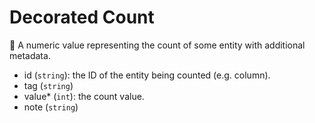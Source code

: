 # Decorated Count

🧱 A numeric value representing the count of some entity with additional metadata.

- id (`string`): the ID of the entity being counted (e.g. column).
- tag (`string`)
- value\* (`int`): the count value.
- note (`string`)
